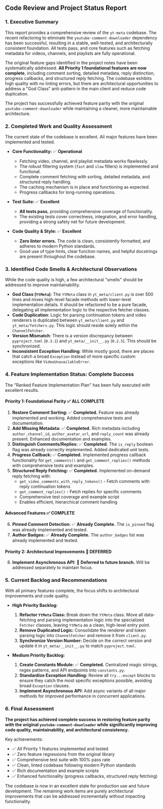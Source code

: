 ## Code Review and Project Status Report

### 1. Executive Summary

This report provides a comprehensive review of the `yt-meta` codebase. The recent refactoring to eliminate the `youtube-comment-downloader` dependency has been successful, resulting in a stable, well-tested, and architecturally consistent foundation. All tests pass, and core features such as fetching metadata for videos, channels, and playlists are fully operational.

The original feature gaps identified in the project notes have been systematically addressed. **All Priority 1 foundational features are now complete**, including comment sorting, detailed metadata, reply distinction, progress callbacks, and structured reply fetching. The codebase exhibits high quality with no linting errors, but there are architectural opportunities to address a "God Class" anti-pattern in the main client and reduce code duplication.

The project has successfully achieved feature parity with the original `youtube-comment-downloader` while maintaining a cleaner, more maintainable architecture.

### 2. Completed Work and Quality Assessment

The current state of the codebase is excellent. All major features have been implemented and tested.

*   **Core Functionality:** ✅ **Operational**
    *   Fetching video, channel, and playlist metadata works flawlessly.
    *   The robust filtering system (`fast` and `slow` filters) is implemented and functional.
    *   Complete comment fetching with sorting, detailed metadata, and structured reply handling.
    *   The caching mechanism is in place and functioning as expected.
    *   Progress callbacks for long-running operations.

*   **Test Suite:** ✅ **Excellent**
    *   **All tests pass**, providing comprehensive coverage of functionality.
    *   The existing tests cover correctness, integration, and error handling, providing a strong safety net for future development.

*   **Code Quality & Style:** ✅ **Excellent**
    *   **Zero linter errors.** The code is clean, consistently formatted, and adheres to modern Python standards.
    *   Good use of type hints, clear function names, and helpful docstrings are present throughout the codebase.

### 3. Identified Code Smells & Architectural Observations

While the code quality is high, a few architectural "smells" should be addressed to improve maintainability.

*   **God Class (`YtMeta`)**: The `YtMeta` class in `yt_meta/client.py` is over 500 lines and mixes high-level facade methods with lower-level implementation details. It should be refactored to be a pure facade, delegating all implementation logic to the respective fetcher classes.
*   **Code Duplication**: Logic for parsing continuation tokens and video renderers is duplicated between `yt_meta/client.py` and `yt_meta/fetchers.py`. This logic should reside solely within the `ChannelFetcher`.
*   **Version Mismatch**: There is a version discrepancy between `pyproject.toml` (`0.3.1`) and `yt_meta/__init__.py` (`0.2.5`). This should be synchronized.
*   **Inconsistent Exception Handling**: While mostly good, there are places that catch a broad `Exception` instead of more specific custom exceptions like `VideoUnavailableError`.

### 4. Feature Implementation Status: Complete Success

The "Ranked Feature Implementation Plan" has been fully executed with excellent results.

#### Priority 1: Foundational Parity ✅ **ALL COMPLETE**
1.  **Restore Comment Sorting:** ✅ **Completed.** Feature was already implemented and working. Added comprehensive tests and documentation.
2.  **Add Missing Metadata:** ✅ **Completed.** Rich metadata including `author_channel_id`, `author_avatar_url`, and `reply_count` was already present. Enhanced documentation and examples.
3.  **Distinguish Comments/Replies:** ✅ **Completed.** The `is_reply` boolean flag was already correctly implemented. Added dedicated unit tests.
4.  **Progress Callback:** ✅ **Completed.** Implemented progress callback functionality for `get_comments()` and `get_comment_replies()` methods with comprehensive tests and examples.
5.  **Structured Reply Fetching:** ✅ **Completed.** Implemented on-demand reply fetching with:
    - `get_video_comments_with_reply_tokens()` - Fetch comments with reply continuation tokens
    - `get_comment_replies()` - Fetch replies for specific comments
    - Comprehensive test coverage and example script
    - Enables efficient, hierarchical comment handling

#### Advanced Features ✅ **COMPLETE**
6.  **Pinned Comment Detection:** ✅ **Already Complete.** The `is_pinned` flag was already implemented and tested.
7.  **Author Badges:** ✅ **Already Complete.** The `author_badges` list was already implemented and tested.

#### Priority 2: Architectural Improvements 🔵 **DEFERRED**
8.  **Implement Asynchronous API:** 🔵 **Deferred to future branch.** Will be addressed separately to maintain focus.

### 5. Current Backlog and Recommendations

With all primary features complete, the focus shifts to architectural improvements and code quality.

*   **High Priority Backlog:**
    1.  **Refactor `YtMeta` Class:** Break down the `YtMeta` class. Move all data-fetching and parsing implementation logic into the specialized `Fetcher` classes, leaving `YtMeta` as a clean, high-level entry point.
    2.  **Remove Duplicated Logic:** Consolidate the renderer and token parsing logic into `ChannelFetcher` and remove it from `client.py`.
    3.  **Synchronize Version Number:** Decide on the correct version and update it in `yt_meta/__init__.py` to match `pyproject.toml`.

*   **Medium Priority Backlog:**
    1.  **Create Constants Module:** ✅ **Completed.** Centralized magic strings, regex patterns, and API endpoints into `constants.py`.
    2.  **Standardize Exception Handling:** Review all `try...except` blocks to ensure they catch the most specific exceptions possible, avoiding broad `Exception` clauses.
    3.  **Implement Asynchronous API:** Add async variants of all major methods for improved performance in concurrent applications.

### 6. Final Assessment

**The project has achieved complete success in restoring feature parity with the original `youtube-comment-downloader` while significantly improving code quality, maintainability, and architectural consistency.**

Key achievements:
- ✅ All Priority 1 features implemented and tested
- ✅ Zero feature regressions from the original library
- ✅ Comprehensive test suite with 100% pass rate
- ✅ Clean, linted codebase following modern Python standards
- ✅ Rich documentation and example scripts
- ✅ Enhanced functionality (progress callbacks, structured reply fetching)

The codebase is now in an excellent state for production use and future development. The remaining work items are purely architectural improvements that can be addressed incrementally without impacting functionality. 